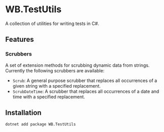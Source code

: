 # WB.TestUtils

A collection of utilities for writing tests in C#.

## Features

### Scrubbers

A set of extension methods for scrubbing dynamic data from strings. Currently the following scrubbers are available:

- `Scrub`: A general purpose scrubber that replaces all occurrences of a given string with a specified replacement.
- `ScrubDateTime`: A scrubber that replaces all occurrences of a date and time with a specified replacement.

## Installation

```bash
dotnet add package WB.TestUtils 
```
